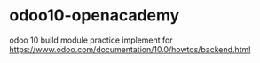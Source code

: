 # odoo10-openacademy
odoo 10 build module practice
implement for https://www.odoo.com/documentation/10.0/howtos/backend.html
